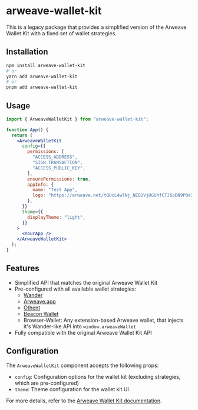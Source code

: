 # arweave-wallet-kit

This is a legacy package that provides a simplified version of the Arweave Wallet Kit with a fixed set of wallet strategies.

## Installation

```bash
npm install arweave-wallet-kit
# or
yarn add arweave-wallet-kit
# or
pnpm add arweave-wallet-kit
```

## Usage

```jsx
import { ArweaveWalletKit } from "arweave-wallet-kit";

function App() {
  return (
    <ArweaveWalletKit
      config={{
        permissions: [
          "ACCESS_ADDRESS",
          "SIGN_TRANSACTION",
          "ACCESS_PUBLIC_KEY",
        ],
        ensurePermissions: true,
        appInfo: {
          name: "Test App",
          logo: "https://arweave.net/tQUcL4wlNj_NED2VjUGUhfCTJ6pDN9P0e3CbnHo3vUE",
        },
      }}
      theme={{
        displayTheme: "light",
      }}
    >
      <YourApp />
    </ArweaveWalletKit>
  );
}
```

## Features

- Simplified API that matches the original Arweave Wallet Kit
- Pre-configured with all available wallet strategies:
  - [Wander](https://wander.app)
  - [Arweave.app](https://arweave.app)
  - [Othent](https://othent.io)
  - [Beacon Wallet](https://beaconwallet.app)
  - Browser-Wallet: Any extension-based Arweave wallet, that injects it's Wander-like API into `window.arweaveWallet`
- Fully compatible with the original Arweave Wallet Kit API

## Configuration

The `ArweaveWalletKit` component accepts the following props:

- `config`: Configuration options for the wallet kit (excluding strategies, which are pre-configured)
- `theme`: Theme configuration for the wallet kit UI

For more details, refer to the [Arweave Wallet Kit documentation](https://docs.arweavekit.com/arweave-wallet-kit/introduction).

